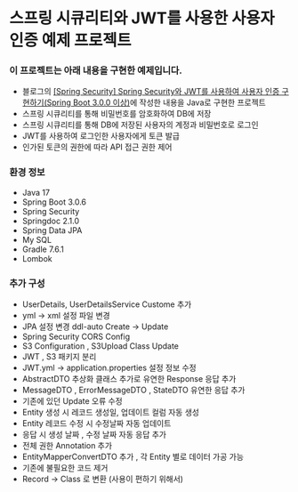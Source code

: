 # 스프링 시큐리티와 JWT를 사용한 사용자 인증 예제 프로젝트
### 이 프로젝트는 아래 내용을 구현한 예제입니다.
- 블로그의 [[Spring Security] Spring Security와 JWT를 사용하여 사용자 인증 구현하기(Spring Boot 3.0.0 이상)](https://colabear754.tistory.com/171)에 작성한 내용을 Java로 구현한 프로젝트
- 스프링 시큐리티를 통해 비밀번호를 암호화하여 DB에 저장
- 스프링 시큐리티를 통해 DB에 저장된 사용자의 계정과 비밀번호로 로그인
- JWT를 사용하여 로그인한 사용자에게 토큰 발급
- 인가된 토큰의 권한에 따라 API 접근 권한 제어


### 환경 정보
- Java 17
- Spring Boot 3.0.6
- Spring Security
- Springdoc 2.1.0
- Spring Data JPA
- My SQL
- Gradle 7.6.1
- Lombok

### 추가 구성
- UserDetails, UserDetailsService Custome 추가 
- yml -> xml 설정 파일 변경
- JPA 설정 변경 ddl-auto Create -> Update
- Spring Security CORS Config
- S3 Configuration , S3Upload Class Update
- JWT , S3 패키지 분리
- JWT.yml -> application.properties 설정 정보 수정
- AbstractDTO 추상화 클래스 추가로 유연한 Response 응답 추가
- MessageDTO , ErrorMessageDTO , StateDTO 유연한 응답 추가
- 기존에 있던 Update 오류 수정 
- Entity 생성 시 레코드 생성일, 업데이트 컬럼 자동 생성
- Entity 레코드 수정 시 수정날짜 자동 업데이트
- 응답 시 생성 날짜 , 수정 날짜 자동 응답 추가
- 전체 권한 Annotation 추가
- EntityMapperConvertDTO 추가 , 각 Entity 별로 데이터 가공 가능 
- 기존에 불필요한 코드 제거
- Record -> Class 로 변환 (사용이 편하기 위해서)